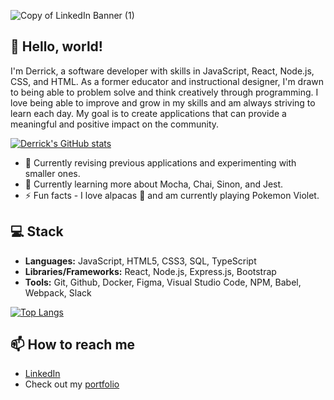 ![Copy of LinkedIn Banner (1)](https://user-images.githubusercontent.com/109825222/204901061-154dba45-3877-4f71-9e53-6a312bf77b62.png)

## 👋 Hello, world!

I'm Derrick, a software developer with skills in JavaScript, React, Node.js, CSS, and HTML. As a former educator and instructional designer, I'm drawn to being able to problem solve and think creatively through programming. I love being able to improve and grow in my skills and am always striving to learn each day. My goal is to create applications that can provide a meaningful and positive impact on the community.

[![Derrick's GitHub stats](https://github-readme-stats.vercel.app/api?username=derrick-fleming&hide=stars,contribs&theme=vue)](https://github.com/anuraghazra/github-readme-stats)

- 🚀 Currently revising previous applications and experimenting with smaller ones.
- 🌱 Currently learning more about Mocha, Chai, Sinon, and Jest.
- ⚡️ Fun facts - I love alpacas 🦙 and am currently playing Pokemon Violet.


## 💻 Stack
- **Languages:** JavaScript, HTML5, CSS3, SQL, TypeScript
- **Libraries/Frameworks:** React, Node.js, Express.js, Bootstrap
- **Tools:** Git, Github, Docker, Figma, Visual Studio Code, NPM, Babel, Webpack, Slack

[![Top Langs](https://github-readme-stats.vercel.app/api/top-langs/?username=derrick-fleming&layout=compact)](https://github.com/anuraghazra/github-readme-stats)


## 📫 How to reach me
- [LinkedIn](https://www.linkedin.com/in/derrick-fleming/) 
- Check out my [portfolio](https://derrickfleming.com)


<!--
**derrick-fleming/derrick-fleming** is a ✨ _special_ ✨ repository because its `README.md` (this file) appears on your GitHub profile.

Here are some ideas to get you started:

- 🔭 I’m currently working on ...
- 🌱 I’m currently learning ...
- 👯 I’m looking to collaborate on ...
- 🤔 I’m looking for help with ...
- 💬 Ask me about ...
- 📫 How to reach me: ...
- 😄 Pronouns: ...
- ⚡ Fun fact: ...
-->

